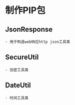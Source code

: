 # 制作PIP包

## JsonResponse
    - 用于构造web响应http json工具类

## SecureUtil
    - 加密工具类

## DateUtil
    - 时间工具类

